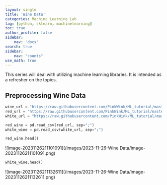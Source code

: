 ```yaml
---
layout: single
title: 'Wine Data'
categories: Machine_Learning_Lab
tag: [python, sklearn, machinelearning]
toc: true
author_profile: false
sidebar:
    nav: 'docs'
search: true
sidebar:
    nav: "counts"
use_math: true
---
```


<div class ="notice--success">
This series will deal with utilizing machine learning libraries. It is intended as a refresher on the topics. 
</div>

## Preprocessing Wine Data ##

```python
wine_url = "https://raw.githubusercontent.com/PinkWink/ML_tutorial/master/dataset/wine.csv"
red_url = "https://raw.githubusercontent.com/PinkWink/ML_tutorial/master/dataset/winequality-red.csv"
white_url = "https://raw.githubusercontent.com/PinkWink/ML_tutorial/master/dataset/winequality-white.csv"

red_wine = pd.read_csv(red_url, sep=";")
white_wine = pd.read_csv(white_url, sep=";")
```

```python
red_wine.head()
```

![image-20231126211101091](/images/2023-11-26-Wine Data/image-20231126211101091.png)

```python 
white_wine.head()
```

![image-20231126211132611](/images/2023-11-26-Wine Data/image-20231126211132611.png)
